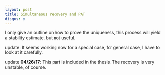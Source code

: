 ```yaml
---
layout: post
title: Simultaneous recovery and PAT
disqus: y
---
```


I only give an outline on how to prove the uniqueness, this process will yield a stability estimate. but not useful.

update:
It seems working now for a special case, for general case, I have to look at it carefully.

update **04/26/17**:
This part is included in the thesis. The recovery is very unstable, of course.
